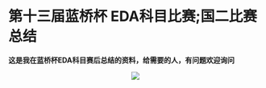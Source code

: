 # 第十三届蓝桥杯 EDA科目比赛;国二比赛总结
**这是我在蓝桥杯EDA科目赛后总结的资料，给需要的人，有问题欢迎询问**  
<div align=center>
<img src="https://github.com/LZH-ang/The-13th-Contest-of-LAN-QIAO-CUP-Electronic-Design-Automation/blob/main/%E8%93%9D%E6%A1%A5.png">
</div>
